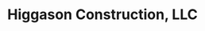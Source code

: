 ---
title: "Higgason Construction, LLC"
url: /sammamish/higgason-construction-llc/
shop: kitchen
---